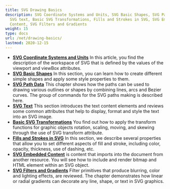 ```yaml
---
title: SVG Drawing Basics
description: SVG Coordinate Systems and Units, SVG Basic Shapes, SVG Path Data,
  SVG text, Basic SVG Transformations, Fills and Strokes in SVG, SVG Embedded
  Content, SVG Filters and Gradients
weight: 15
type: docs
url: /net/drawing-basics/
lastmod: 2020-12-15
---
```


- **[SVG Coordinate Systems and Units](/svg/net/drawing-basics/coordinate-systems-and-units/)**  In this article, you find the description of the workspace of SVG that is defined by the values of the viewport and viewBox attributes.
- **[SVG Basic Shapes](/svg/net/drawing-basics/basic-shapes/)** In this section, you can learn how to create different simple shapes and apply some style properties to them.
- **[SVG Path Data](/svg/net/drawing-basics/svg-path-data/)** This chapter shows how the paths can be used to drawing various outlines or shapes by combining lines, arcs and Bezier curves. The group of commands for the SVG paths making is described here.
- **[SVG Text](/svg/net/drawing-basics/text/)** This section introduces the text content elements and reviews some common attributes that help to display,  format and style the text into an SVG image.
- **[Basic SVG Transformations](/svg/net/drawing-basics/basic-transformations/)** You find out how to apply the transform functions for graphic objects rotation, scaling, moving, and skewing through the use of SVG transform attribute. 
- **[Fills and Strokes in SVG](/svg/net/drawing-basics/fills-and-strokes/)** In this section, we describe several properties that allow you to set different aspects of fill and stroke, including color,  opacity, thickness, use of dashing, etc.
- **[SVG Embedded Content](/svg/net/drawing-basics/embedded-content/)**  is content that imports into the document from another resource. You will see how to include and render bitmap and HTML element within an SVG object.
- **[SVG Filters and Gradients](/svg/net/drawing-basics/filters-and-gradients/)** Filter primitives that produce blurring, color and lighting effects, are reviewed. The chapter demonstrates how linear or radial gradients can decorate any line, shape, or text in SVG graphics.